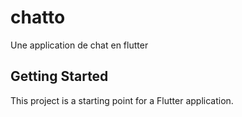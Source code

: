 # chatto

Une application de chat en flutter

## Getting Started

This project is a starting point for a Flutter application.


